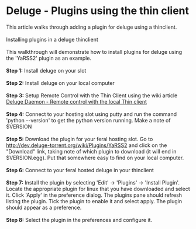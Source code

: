 <h1>Deluge - Plugins using the thin client</h1>

        
This article walks through adding a plugin for deluge using a thinclient.<br>
<br>
Installing plugins in a deluge thinclient<br>
<br>
This walkthrough will demonstrate how to install plugins for deluge using the &#x27;YaRSS2&#x27; plugin as an example. <br>
<br>
<strong>Step 1:</strong> Install deluge on your slot<br>
<br>
<strong>Step 2:</strong> Install deluge on your local computer<br>
<br>
<strong>Step 3:</strong> Setup Remote Control with the Thin Client using the wiki article <a href="https://www.feralhosting.com/faq/view?question=76">Deluge Daemon - Remote control with the local Thin client </a><br>
<br>
<strong>Step 4:</strong> Connect to your hosting slot using putty and run the command &#x27;python --version&#x27; to get the python version running. Make a note of $VERSION<br>
<br>
<strong>Step 5:</strong> Download the plugin for your feral hosting slot. Go to <a href="http://dev.deluge-torrent.org/wiki/Plugins/YaRSS2">http:&#x2F;&#x2F;dev.deluge-torrent.org&#x2F;wiki&#x2F;Plugins&#x2F;YaRSS2</a> and click on the &quot;Download&quot; link, taking note of which plugin to download (it will end in $VERSION.egg). Put that somewhere easy to find on your local computer.<br>
<br>
<strong>Step 6:</strong> Connect to your feral hosted deluge in your thinclient<br>
<br>
<strong>Step 7:</strong> Install the plugin by selecting &#x27;Edit&#x27; -&gt; &#x27;Plugins&#x27; -&gt; &#x27;Install Plugin&#x27;. Locate the appropriate plugin for linux that you have downloaded and select it. Click &#x27;Apply&#x27; in the preference dialog. The plugins pane should refresh listing the plugin. Tick the plugin to enable it and select apply. The plugin should appear as a preference.<br>
<br>
<strong>Step 8:</strong> Select the plugin in the preferences and configure it.<br>
<br>
